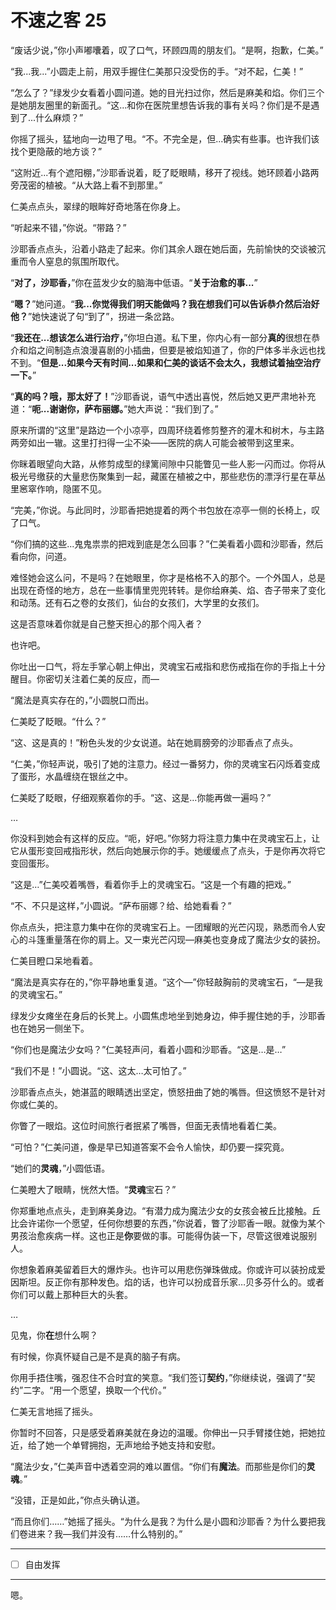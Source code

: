 # 不速之客 25

“废话少说，”你小声嘟囔着，叹了口气，环顾四周的朋友们。“是啊，抱歉，仁美。”

“我...我...”小圆走上前，用双手握住仁美那只没受伤的手。“对不起，仁美！”

“怎么了？”绿发少女看着小圆问道。她的目光扫过你，然后是麻美和焰。你们三个是她朋友圈里的新面孔。“这...和你在医院里想告诉我的事有关吗？你们是不是遇到了...什么麻烦？”

你摇了摇头，猛地向一边甩了甩。“不。不完全是，但...确实有些事。也许我们该找个更隐蔽的地方谈？”

“这附近...有个遮阳棚，”沙耶香说着，眨了眨眼睛，移开了视线。她环顾着小路两旁茂密的植被。“从大路上看不到那里。”

仁美点点头，翠绿的眼眸好奇地落在你身上。

“听起来不错，”你说。“带路？”

沙耶香点点头，沿着小路走了起来。你们其余人跟在她后面，先前愉快的交谈被沉重而令人窒息的氛围所取代。

“**对了，沙耶香，**”你在蓝发少女的脑海中低语。“**关于治愈的事...**”

“**嗯？**”她问道。“**我...你觉得我们明天能做吗？我在想我们可以告诉恭介然后治好他？**”她快速说了句“到了”，拐进一条岔路。  

“**我还在...想该怎么进行治疗，**”你坦白道。私下里，你内心有一部分**真的**很想在恭介和焰之间制造点浪漫喜剧的小插曲，但要是被焰知道了，你的尸体多半永远也找不到。“**但是...如果今天有时间...如果和仁美的谈话不会太久，我想试着抽空治疗一下。**”

“**真的吗？哦，那太好了！**”沙耶香说，语气中透出喜悦，然后她又更严肃地补充道：“**呃...谢谢你，萨布丽娜。**”她大声说：“我们到了。”  

原来所谓的“这里”是路边一个小凉亭，四周环绕着修剪整齐的灌木和树木，与主路两旁如出一辙。这里打扫得一尘不染——医院的病人可能会被带到这里来。  

你眯着眼望向大路，从修剪成型的绿篱间隙中只能瞥见一些人影一闪而过。你将从极光号缴获的大量悲伤聚集到一起，藏匿在植被之中，那些悲伤的漂浮行星在草丛里窸窣作响，隐匿不见。  

“完美，”你说。与此同时，沙耶香把她提着的两个书包放在凉亭一侧的长椅上，叹了口气。  

“你们搞的这些...鬼鬼祟祟的把戏到底是怎么回事？”仁美看着小圆和沙耶香，然后看向你，问道。  

难怪她会这么问，不是吗？在她眼里，你才是格格不入的那个。一个外国人，总是出现在奇怪的地方，总在一些事情里兜兜转转。是你给麻美、焰、杏子带来了变化和动荡。还有石之卷的女孩们，仙台的女孩们，大学里的女孩们。

这是否意味着你就是自己整天担心的那个闯入者？

也许吧。

你吐出一口气，将左手掌心朝上伸出，灵魂宝石戒指和悲伤戒指在你的手指上十分醒目。你密切关注着仁美的反应，而—

“魔法是真实存在的，”小圆脱口而出。

仁美眨了眨眼。“什么？”

“这、这是真的！”粉色头发的少女说道。站在她肩膀旁的沙耶香点了点头。

“仁美，”你轻声说，吸引了她的注意力。经过一番努力，你的灵魂宝石闪烁着变成了蛋形，水晶缠绕在银丝之中。

仁美眨了眨眼，仔细观察着你的手。“这、这是…你能再做一遍吗？”

…

你没料到她会有这样的反应。“呃，好吧。”你努力将注意力集中在灵魂宝石上，让它从蛋形变回戒指形状，然后向她展示你的手。她缓缓点了点头，于是你再次将它变回蛋形。

“这是…”仁美咬着嘴唇，看着你手上的灵魂宝石。“这是一个有趣的把戏。”

“不、不只是这样，”小圆说。“萨布丽娜？给、给她看看？”

你点点头，把注意力集中在你的灵魂宝石上。一团耀眼的光芒闪现，熟悉而令人安心的斗篷重量落在你的肩上。又一束光芒闪现—麻美也变身成了魔法少女的装扮。

仁美目瞪口呆地看着。

“魔法是真实存在的，”你平静地重复道。“这个—”你轻敲胸前的灵魂宝石，“—是我的灵魂宝石。”

绿发少女瘫坐在身后的长凳上。小圆焦虑地坐到她身边，伸手握住她的手，沙耶香也在她另一侧坐下。

“你们也是魔法少女吗？”仁美轻声问，看着小圆和沙耶香。“这是…是…”

“我们不是！”小圆说。“这、这太…太可怕了。”

沙耶香点点头，她湛蓝的眼睛透出坚定，愤怒扭曲了她的嘴唇。但这愤怒不是针对你或仁美的。

你瞥了一眼焰。这位时间旅行者抿紧了嘴唇，但面无表情地看着仁美。

“可怕？”仁美问道，像是早已知道答案不会令人愉快，却仍要一探究竟。

“她们的**灵魂**，”小圆低语。

仁美瞪大了眼睛，恍然大悟。“**灵魂**宝石？”

你郑重地点点头，走到麻美身边。“有潜力成为魔法少女的女孩会被丘比接触。丘比会许诺你一个愿望，任何你想要的东西，”你说着，瞥了沙耶香一眼。就像为某个男孩治愈疾病一样。这也正是**你**要做的事。可能得伪装一下，尽管这很难说服别人。

你想象着麻美留着巨大的爆炸头。也许可以用悲伤弹珠做成。你或许可以装扮成爱因斯坦。反正你有那种发色。焰的话，也许可以扮成音乐家…贝多芬什么的。或者你们可以戴上那种巨大的头套。

…

见鬼，你**在**想什么啊？

有时候，你真怀疑自己是不是真的脑子有病。

你用手捂住嘴，强忍住不合时宜的笑意。“我们签订**契约**，”你继续说，强调了“契约”二字。“用一个愿望，换取一个代价。”

仁美无言地摇了摇头。

你暂时不回答，只是感受着麻美就在身边的温暖。你伸出一只手臂搂住她，把她拉近，给了她一个单臂拥抱，无声地给予她支持和安慰。

“魔法少女，”仁美声音中透着空洞的难以置信。“你们有**魔法**。而那些是你们的**灵魂**。”

“没错，正是如此，”你点头确认道。

“而且你们……”她摇了摇头。“为什么是我？为什么是小圆和沙耶香？为什么要把我们卷进来？我—我们并没有……什么特别的。”

---

- [ ] 自由发挥

---

嗯。
